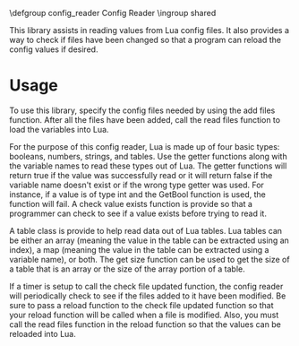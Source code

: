 \defgroup config_reader Config Reader
\ingroup shared

This library assists in reading values from Lua config files. It also provides a way to check if files have been changed so that a program can reload the config values if desired.

# Usage
To use this library, specify the config files needed by using the add files function. After all the files have been added, call the read files function to load the variables into Lua.

For the purpose of this config reader, Lua is made up of four basic types: booleans, numbers, strings, and tables. Use the getter functions along with the variable names to read these types out of Lua. The getter functions will return true if the value was successfully read or it will return false if the variable name doesn't exist or if the wrong type getter was used. For instance, if a value is of type int and the GetBool function is used, the function will fail. A check value exists function is provide so that a programmer can check to see if a value exists before trying to read it.

A table class is provide to help read data out of Lua tables. Lua tables can be either an array (meaning the value in the table can be extracted using an index), a map (meaning the value in the table can be extracted using a variable name), or both. The get size function can be used to get the size of a table that is an array or the size of the array portion of a table.

If a timer is setup to call the check file updated function, the config reader will periodically check to see if the files added to it have been modified. Be sure to pass a reload function to the check file updated function so that your reload function will be called when a file is modified. Also, you must call the read files function in the reload function so that the values can be reloaded into Lua.
